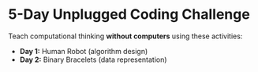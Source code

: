 # 5-Day Unplugged Coding Challenge  
   Teach computational thinking **without computers** using these activities:  
   - **Day 1:** Human Robot (algorithm design)  
   - **Day 2:** Binary Bracelets (data representation) 
